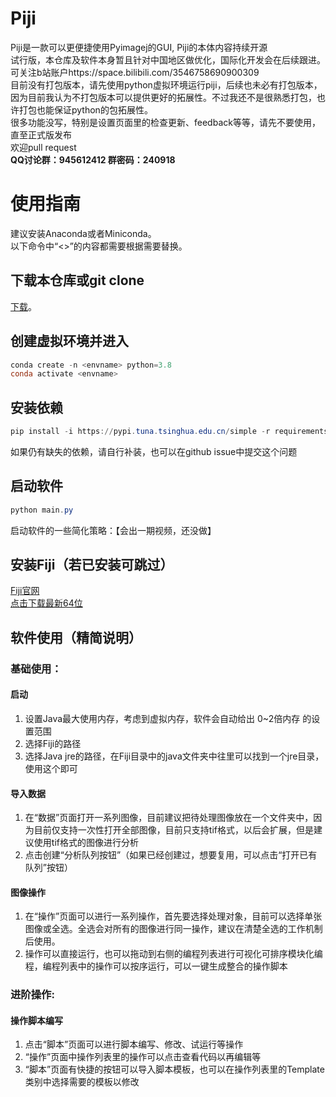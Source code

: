 # Piji
Piji是一款可以更便捷使用Pyimagej的GUI, Piji的本体内容持续开源  
试行版，本仓库及软件本身暂且针对中国地区做优化，国际化开发会在后续跟进。可关注b站账户https://space.bilibili.com/3546758690900309  
目前没有打包版本，请先使用python虚拟环境运行piji，后续也未必有打包版本，因为目前我认为不打包版本可以提供更好的拓展性。不过我还不是很熟悉打包，也许打包也能保证python的包拓展性。  
很多功能没写，特别是设置页面里的检查更新、feedback等等，请先不要使用，直至正式版发布  
欢迎pull request  
**QQ讨论群：945612412  群密码：240918**

# 使用指南
建议安装Anaconda或者Miniconda。  
以下命令中“<>”的内容都需要根据需要替换。  
## 下载本仓库或git clone
[下载](https://github.com/Arshdelight/piji/archive/refs/heads/main.zip)。
## 创建虚拟环境并进入
```powershell
conda create -n <envname> python=3.8
conda activate <envname>
```
## 安装依赖
```powershell
pip install -i https://pypi.tuna.tsinghua.edu.cn/simple -r requirements.txt
```
如果仍有缺失的依赖，请自行补装，也可以在github issue中提交这个问题  
## 启动软件
```powershell
python main.py
```
启动软件的一些简化策略：【会出一期视频，还没做】

## 安装Fiji（若已安装可跳过）
[Fiji官网](https://fiji.sc/)  
[点击下载最新64位](https://downloads.imagej.net/fiji/latest/fiji-win64.zip)

## 软件使用（精简说明）
### 基础使用：
#### 启动
1. 设置Java最大使用内存，考虑到虚拟内存，软件会自动给出 0~2倍内存 的设置范围
2. 选择Fiji的路径
3. 选择Java jre的路径，在Fiji目录中的java文件夹中往里可以找到一个jre目录，使用这个即可
#### 导入数据
1. 在“数据”页面打开一系列图像，目前建议把待处理图像放在一个文件夹中，因为目前仅支持一次性打开全部图像，目前只支持tif格式，以后会扩展，但是建议使用tif格式的图像进行分析
2. 点击创建“分析队列按钮”（如果已经创建过，想要复用，可以点击“打开已有队列”按钮）
#### 图像操作
1. 在“操作”页面可以进行一系列操作，首先要选择处理对象，目前可以选择单张图像或全选。全选会对所有的图像进行同一操作，建议在清楚全选的工作机制后使用。  
2. 操作可以直接运行，也可以拖动到右侧的编程列表进行可视化可排序模块化编程，编程列表中的操作可以按序运行，可以一键生成整合的操作脚本
### 进阶操作:
#### 操作脚本编写
1. 点击“脚本”页面可以进行脚本编写、修改、试运行等操作
2. “操作”页面中操作列表里的操作可以点击查看代码以再编辑等
3. “脚本”页面有快捷的按钮可以导入脚本模板，也可以在操作列表里的Template类别中选择需要的模板以修改